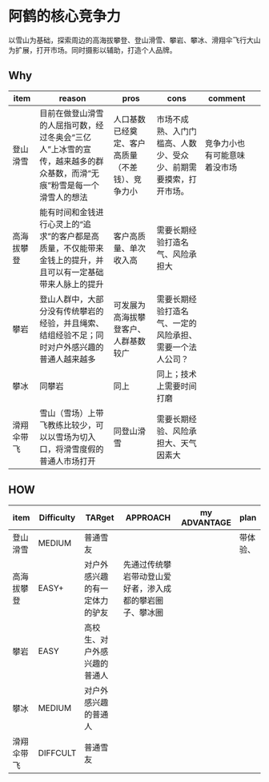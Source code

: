 # 阿鹤的核心竞争力

以雪山为基础，探索周边的高海拔攀登、登山滑雪、攀岩、攀冰、滑翔伞飞行大山为扩展，打开市场。同时摄影以辅助，打造个人品牌。



## Why

| item       | reason                                                       | pros                                             | cons                                                         | comment                      |      |
| ---------- | ------------------------------------------------------------ | ------------------------------------------------ | ------------------------------------------------------------ | ---------------------------- | ---- |
| 登山滑雪   | 目前在做登山滑雪的人屈指可数，经过冬奥会“三亿人”上冰雪的宣传，越来越多的群众基数，而滑“无痕”粉雪是每一个滑雪人的想法 | 人口基数已经奠定、客户高质量（不差钱）、竞争力小 | 市场不成熟、入门门槛高、人数少、受众少、前期需要摸索，打开市场。 | 竞争力小也有可能意味着没市场 |      |
| 高海拔攀登 | 能有时间和金钱进行心灵上的“追求”的客户都是高质量，不仅能带来金钱上的提升，并且可以有一定基础带来人脉上的提升 | 客户高质量、单次收入高                           | 需要长期经验打造名气、风险承担大                             |                              |      |
| 攀岩       | 登山人群中，大部分没有传统攀岩的经验，并且绳索、结组经验不足；同时对户外感兴趣的普通人越来越多 | 可发展为高海拔攀登客户、人群基数较广 | 需要长期经验打造名气、一定的风险承担、需要一个法人公司？ |                              |      |
| 攀冰       | 同攀岩 | 同上 | 同上；技术上需要时间打磨 |                              |      |
| 滑翔伞带飞 | 雪山（雪场）上带飞教练比较少，可以以雪场为切入口，将滑雪度假的普通人市场打开 | 同登山滑雪 | 需要长期经验、风险承担大、天气因素大                         |                              |      |

## HOW

| item       | Difficulty | TARget                         | APPROACH                                                 | my ADVANTAGE | plan     |
| ---------- | ---------- | ------------------------------ | -------------------------------------------------------- | ------------ | -------- |
| 登山滑雪   | MEDIUM     | 普通雪友                       |                                                          |              | 带体验、 |
| 高海拔攀登 | EASY+      | 对户外感兴趣的有一定体力的驴友 | 先通过传统攀岩带动登山爱好者，渗入成都的攀岩圈子、攀冰圈 |              |          |
| 攀岩       | EASY       | 高校生、对户外感兴趣的普通人   |                                                          |              |          |
| 攀冰       | MEDIUM     | 对户外感兴趣的普通人           |                                                          |              |          |
| 滑翔伞带飞 | DIFFCULT   | 普通雪友                       |                                                          |              |          |

